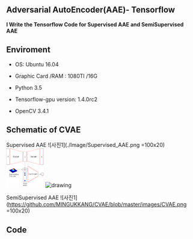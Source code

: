 ## Adversarial AutoEncoder(AAE)- Tensorflow

**I Write the Tensorflow Code for Supervised AAE and SemiSupervised AAE**

## Enviroment
- OS: Ubuntu 16.04

- Graphic Card /RAM : 1080TI /16G

- Python 3.5

- Tensorflow-gpu version:  1.4.0rc2 

- OpenCV 3.4.1

## Schematic of CVAE

Supervised AAE
![사진1](./Image/Supervised_AAE.png =100x20)
<img src="Image/Supervised_AAE.png" alt="Drawing" width= "100px"/>
<img src="drawing.jpg" alt="drawing" width="200px"/>

SemiSupervised AAE
![사진1](https://github.com/MINGUKKANG/CVAE/blob/master/images/CVAE.png =100x20)

## Code
